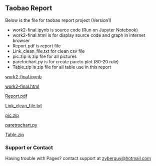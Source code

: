 ## Taobao Report

Below is the file for taobao report project (Version1)
- work2-final.ipynb is source code (Run on Jupyter Notebook)
- work2-final.html is for display source code and graph in internet browser
- Report.pdf is report file
- Link_clean_file.txt for clean csv file
- pic.zip is zip file for all pictures
- paretochart.py is for create pareto plot (80-20 rule)
- Table.zip is zip file for all table use in this report

[work2-final.ipynb](https://github.com/Datascience-CMU/Taobao-Report/releases/download/Version1/work2-final.ipynb)

[work2-final.html](https://github.com/Datascience-CMU/Taobao-Report/releases/download/Version1/work2-final.html)

[Report.pdf](https://github.com/Datascience-CMU/Taobao-Report/releases/download/Version1/Report.pdf)

[Link_clean_file.txt](https://github.com/Datascience-CMU/Taobao-Report/releases/download/Version1/Link_clean_file.txt)

[pic.zip](https://github.com/Datascience-CMU/Taobao-Report/releases/download/Version1/pic.zip)

[paretrochart.py](https://github.com/Datascience-CMU/Taobao-Report/releases/download/Version1/paretochart.py)

[Table.zip](https://github.com/Datascience-CMU/Taobao-Report/releases/download/Version1/Table.zip)


### Support or Contact

Having trouble with Pages? contact support at zyberguy@hotmail.com

